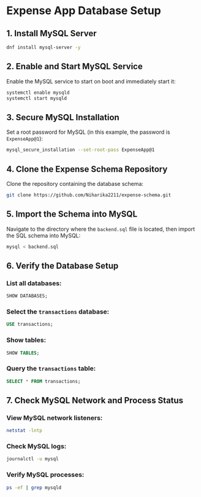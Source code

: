 # Expense App Database Setup


## 1. Install MySQL Server
```bash
dnf install mysql-server -y
```

## 2. Enable and Start MySQL Service
Enable the MySQL service to start on boot and immediately start it:
```bash
systemctl enable mysqld
systemctl start mysqld
```

## 3. Secure MySQL Installation
Set a root password for MySQL (in this example, the password is `ExpenseApp@1`):
```bash
mysql_secure_installation --set-root-pass ExpenseApp@1
```

## 4. Clone the Expense Schema Repository
Clone the repository containing the database schema:
```bash
git clone https://github.com/Niharika2211/expense-schema.git
```

## 5. Import the Schema into MySQL
Navigate to the directory where the `backend.sql` file is located, then import the SQL schema into MySQL:
```bash
mysql < backend.sql
```

## 6. Verify the Database Setup
### List all databases:
```sql
SHOW DATABASES;
```

### Select the `transactions` database:
```sql
USE transactions;
```

### Show tables:
```sql
SHOW TABLES;
```

### Query the `transactions` table:
```sql
SELECT * FROM transactions;
```

## 7. Check MySQL Network and Process Status
### View MySQL network listeners:
```bash
netstat -lntp
```

### Check MySQL logs:
```bash
journalctl -u mysql
```

### Verify MySQL processes:
```bash
ps -ef | grep mysqld
```
